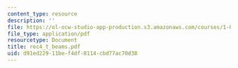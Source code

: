 ```yaml
---
content_type: resource
description: ''
file: https://ol-ocw-studio-app-production.s3.amazonaws.com/courses/1-051-structural-engineering-design-fall-2003/d91ed22911bef4df8114cbd77ac70d38_rec4_t_beams.pdf
file_type: application/pdf
resourcetype: Document
title: rec4_t_beams.pdf
uid: d91ed229-11be-f4df-8114-cbd77ac70d38
---
```

